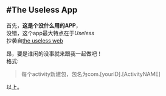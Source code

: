 #The Useless App
---

首先，**这是个没什么用的APP**，  
没错，这个app最大特点在于*Useless*  
抄袭自[the useless web](http://www.theuselessweb.com/)


昂，要是谁闲的没事就来跟我一起做吧！  
格式:  
>每个activity新建包，包名为com.[yourID].[ActivityNAME]


以上。
